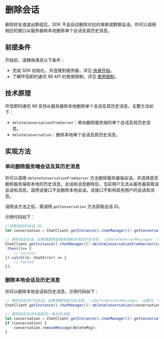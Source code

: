 # 删除会话

<Toc />

删除好友或退出群组后，SDK 不会自动删除对应的单聊或群聊会话。你可以调用相应的接口从服务器和本地删除单个会话及其历史消息。

## 前提条件

开始前，请确保满足以下条件：

- 完成 SDK 初始化，并连接到服务器，详见 [快速开始](quickstart.html)。
- 了解环信即时通讯 IM API 的使用限制，详见 [使用限制](/product/limitation.html)。

## 技术原理

环信即时通讯 IM 支持从服务器和本地删除单个会话及其历史消息，主要方法如下：

- `deleteConversationFromServer`：单向删除服务端的单个会话及其历史消息。
- `deleteConversation`：删除本地单个会话及其历史消息。

## 实现方法

### 单向删除服务端会话及其历史消息

你可以调用 `deleteConversationFromServer` 方法删除服务器端会话，并选择是否删除服务端和本地的历史消息。会话和消息删除后，当前用户无法从服务器获取该会话和消息。调用该接口不会删除本地会话。该接口不影响其他用户的会话和消息。

调用该方法之前，需调用 `getConversation` 方法获取会话 ID。

示例代码如下：

```typescript
//获取指定的会话 ID。
let conversation = ChatClient.getInstance().chatManager()?.getConversation(conversationId);

// 删除指定会话。如果需要保留服务端和本地的历史消息，`isDeleteServerMessages` 传 `false`。
ChatClient.getInstance().chatManager()?.deleteConversationFromServer(conversationId, conversationType, isDeleteServerMessages)
.then(()=> {
    // success
}).catch((e: ChatError) => {
    // failed
});
```

### 删除本地会话及历史消息

你可以删除本地会话和历史消息，示例代码如下：

```typescript
// 删除指定用户的会话，如果需要保留历史消息，`isDeleteServerMessages` 设置为 `false`。
ChatClient.getInstance().chatManager()?.deleteConversation(conversationId, isDeleteServerMessages);
```

```typescript
// 删除指定会话中指定的一条历史消息。
let conversation = ChatClient.getInstance().chatManager()?.getConversation(conversationId);
if (conversation) {
    conversation.removeMessage(deleteMsg);
}
```
